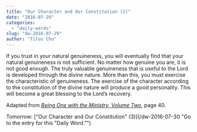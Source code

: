 ```yaml
---
title: "Our Character and Our Constitution (2)"
date: "2016-07-29"
categories: 
  - "daily-words"
slug: "dw-2016-07-29"
author: "Titus Chu"
---
```


If you trust in your natural genuineness, you will eventually find that your natural genuineness is not sufficient. No matter how genuine you are, it is not good enough. The truly valuable genuineness that is useful to the Lord is developed through the divine nature. More than this, you must exercise the characteristic of genuineness. The exercise of the character according to the constitution of the divine nature will produce a good personality. This will become a great blessing to the Lord’s recovery.

Adapted from _[Being One with the Ministry, Volume Two,](/book-one-with-the-ministry-vol-2/ "Go to the listing for this book.")_ page 40.

Tomorrow: ["Our Character and Our Constitution" (3)](/dw-2016-07-30 "Go to the entry for this "Daily Word."")
